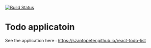 [![Build Status](https://travis-ci.org/szantopeter/react-todo-list.svg?branch=master)](https://travis-ci.org/szantopeter/react-todo-list)

# Todo applicatoin

See the application here :
https://szantopeter.github.io/react-todo-list